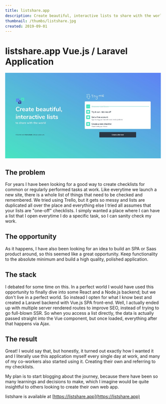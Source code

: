 ```yaml
---
title: listshare.app
description: Create beautiful, interactive lists to share with the world (Vue.js / Laravel)
thumbnail: /thumbs/listshare.jpg
created: 2019-09-01
---
```


# listshare.app Vue.js / Laravel Application

![listshare home screen](./listshare-preview.jpg)

## The problem

For years I have been looking for a good way to create checklists for common or regularly performed tasks at work. Like everytime we launch a new site, there is a whole list of things that need to be checked and remembered. We tried using Trello, but it gets so messy and lists are duplicated all over the place and everything else I tried all assumes that your lists are "one-off" checklists. I simply wanted a place where I can have a list that I open everytime I do a specific task, so I can sanity check my work.

## The opportunity

As it happens, I have also been looking for an idea to build an SPA or Saas product around, so this seemed like a great opportunity. Keep functionality to the absolute minimum and build a high quality, polished application.

## The stack

I debated for some time on this. In a perfect world I would have used this opportunity to finally dive into some React and a Node.js backend; but we don't live in a perfect world. So instead I opten for what I know best and created a Laravel backend with Vue.js SPA front-end. Well, I actually ended up with multiple server rendered routes to improve SEO, instead of trying to go full-blown SSR. So when you access a list directly, the data is actually passed straight into the Vue component, but once loaded, everything after that happens via Ajax.

## The result

Great! I would say that, but honestly, it turned out exactly how I wanted it and I literally use this application myself every single day at work, and many of my co-workers also started using it. Creating their own and referring to my checklists.

My plan is to start blogging about the journey, because there have been so many learnings and decisions to make, which I imagine would be quite insightful to others looking to create their own web app.

listshare is available at [https://listshare.app](https://listshare.app)
